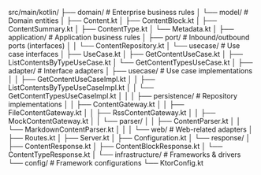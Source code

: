 src/main/kotlin/
├── domain/                 # Enterprise business rules
│   └── model/             # Domain entities
│       ├── Content.kt
│       ├── ContentBlock.kt
│       ├── ContentSummary.kt
│       ├── ContentType.kt
│       └── Metadata.kt
│
├── application/           # Application business rules
│   ├── port/             # Inbound/outbound ports (interfaces)
│   │   └── ContentRepository.kt
│   └── usecase/          # Use case interfaces
│       ├── UseCase.kt
│       ├── GetContentUseCase.kt
│       ├── ListContentsByTypeUseCase.kt
│       └── GetContentTypesUseCase.kt
│
├── adapter/              # Interface adapters
│   ├── usecase/         # Use case implementations
│   │   ├── GetContentUseCaseImpl.kt
│   │   ├── ListContentsByTypeUseCaseImpl.kt
│   │   └── GetContentTypesUseCaseImpl.kt
│   │
│   ├── persistence/     # Repository implementations
│   │   ├── ContentGateway.kt
│   │   ├── FileContentGateway.kt
│   │   ├── RssContentGateway.kt
│   │   ├── MockContentGateway.kt
│   │   └── parser/
│   │       ├── ContentParser.kt
│   │       └── MarkdownContentParser.kt
│   │
│   └── web/            # Web-related adapters
│       ├── Routes.kt
│       ├── Server.kt
│       ├── Configuration.kt
│       └── response/
│           ├── ContentResponse.kt
│           ├── ContentBlockResponse.kt
│           └── ContentTypeResponse.kt
│
└── infrastructure/      # Frameworks & drivers
└── config/         # Framework configurations
└── KtorConfig.kt
